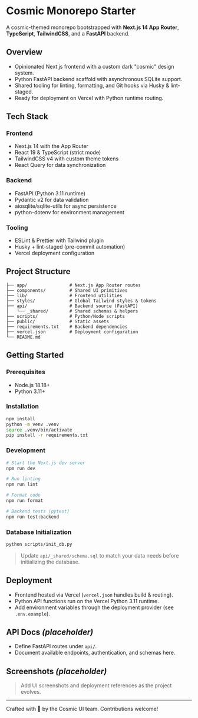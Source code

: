 # Cosmic Monorepo Starter

A cosmic-themed monorepo bootstrapped with **Next.js 14 App Router**, **TypeScript**, **TailwindCSS**, and a **FastAPI** backend.

## Overview

- Opinionated Next.js frontend with a custom dark "cosmic" design system.
- Python FastAPI backend scaffold with asynchronous SQLite support.
- Shared tooling for linting, formatting, and Git hooks via Husky & lint-staged.
- Ready for deployment on Vercel with Python runtime routing.

## Tech Stack

### Frontend

- Next.js 14 with the App Router
- React 19 & TypeScript (strict mode)
- TailwindCSS v4 with custom theme tokens
- React Query for data synchronization

### Backend

- FastAPI (Python 3.11 runtime)
- Pydantic v2 for data validation
- aiosqlite/sqlite-utils for async persistence
- python-dotenv for environment management

### Tooling

- ESLint & Prettier with Tailwind plugin
- Husky + lint-staged (pre-commit automation)
- Vercel deployment configuration

## Project Structure

```
├── app/                # Next.js App Router routes
├── components/         # Shared UI primitives
├── lib/                # Frontend utilities
├── styles/             # Global Tailwind styles & tokens
├── api/                # Backend source (FastAPI)
│   └── _shared/        # Shared schemas & helpers
├── scripts/            # Python/Node scripts
├── public/             # Static assets
├── requirements.txt    # Backend dependencies
├── vercel.json         # Deployment configuration
└── README.md
```

## Getting Started

### Prerequisites

- Node.js 18.18+
- Python 3.11+

### Installation

```bash
npm install
python -m venv .venv
source .venv/bin/activate
pip install -r requirements.txt
```

### Development

```bash
# Start the Next.js dev server
npm run dev

# Run linting
npm run lint

# Format code
npm run format

# Backend tests (pytest)
npm run test:backend
```

### Database Initialization

```bash
python scripts/init_db.py
```

> Update `api/_shared/schema.sql` to match your data needs before initializing the database.

## Deployment

- Frontend hosted via Vercel (`vercel.json` handles build & routing).
- Python API functions run on the Vercel Python 3.11 runtime.
- Add environment variables through the deployment provider (see `.env.example`).

## API Docs _(placeholder)_

- Define FastAPI routes under `api/`.
- Document available endpoints, authentication, and schemas here.

## Screenshots _(placeholder)_

> Add UI screenshots and deployment references as the project evolves.

---

Crafted with 🌌 by the Cosmic UI team. Contributions welcome!
